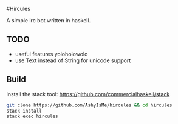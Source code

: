 #Hircules

A simple irc bot written in haskell.

## TODO
- useful features yoloholowolo
- use Text instead of String for unicode support

## Build
Install the stack tool: https://github.com/commercialhaskell/stack
```bash
git clone https://github.com/AshyIsMe/hircules && cd hircules
stack install
stack exec hircules
```
